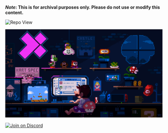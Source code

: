 <strong>*Note*: This is for archival purposes only. Please do not use or modify this content.</strong>

![Repo View](https://komarev.com/ghpvc/?username=aayushx402&style=for-the-badge&color=blueviolet)

<img src='https://github.com/harilvfs/assets/blob/main/github-gifs/mario.gif' width="500">

<p align="center">
  
[![Join on Discord](https://discord.com/api/guilds/757266205408100413/widget.png?style=shield)](https://discord.gg/TAaVXT95)
</p>
